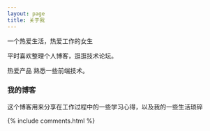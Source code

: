 ```yaml
---
layout: page
title: 关于我 
---
```


一个热爱生活，热爱工作的女生
<p>
平时喜欢整理个人博客，逛逛技术论坛。
<p>
热爱产品 熟悉一些前端技术。
<p>

<h3> 我的博客 </h3>

<p>

这个博客用来分享在工作过程中的一些学习心得，以及我的一些生活琐碎

<p>


{% include comments.html %}

